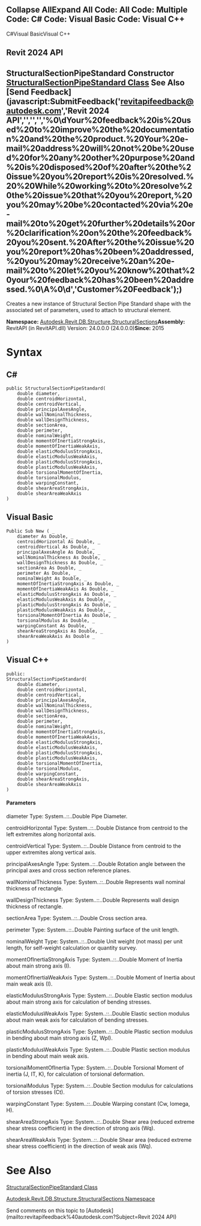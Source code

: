 ﻿

Collapse AllExpand All Code: All Code: Multiple Code: C# Code: Visual Basic Code: Visual C++   
---  
  
C#Visual BasicVisual C++

Revit 2024 API  
---  
StructuralSectionPipeStandard Constructor   
[StructuralSectionPipeStandard Class](d818f5df-bc4d-2ef4-55e9-dc88dfddc3ac.md) See Also [Send Feedback](javascript:SubmitFeedback\('revitapifeedback@autodesk.com','Revit 2024 API','','','','%0\\dYour%20feedback%20is%20used%20to%20improve%20the%20documentation%20and%20the%20product.%20Your%20e-mail%20address%20will%20not%20be%20used%20for%20any%20other%20purpose%20and%20is%20disposed%20of%20after%20the%20issue%20you%20report%20is%20resolved.%20%20While%20working%20to%20resolve%20the%20issue%20that%20you%20report,%20you%20may%20be%20contacted%20via%20e-mail%20to%20get%20further%20details%20or%20clarification%20on%20the%20feedback%20you%20sent.%20After%20the%20issue%20you%20report%20has%20been%20addressed,%20you%20may%20receive%20an%20e-mail%20to%20let%20you%20know%20that%20your%20feedback%20has%20been%20addressed.%0\\A%0\\d','Customer%20Feedback'\);)  
---  
  
Creates a new instance of Structural Section Pipe Standard shape with the associated set of parameters, used to attach to structural element. 

**Namespace:** [Autodesk.Revit.DB.Structure.StructuralSections](09862f38-63f6-a5f8-e560-ae775901bc92.md)**Assembly:** RevitAPI (in RevitAPI.dll) Version: 24.0.0.0 (24.0.0.0)**Since:** 2015 

# Syntax

C#  
---  
      
    
    public StructuralSectionPipeStandard(
    	double diameter,
    	double centroidHorizontal,
    	double centroidVertical,
    	double principalAxesAngle,
    	double wallNominalThickness,
    	double wallDesignThickness,
    	double sectionArea,
    	double perimeter,
    	double nominalWeight,
    	double momentOfInertiaStrongAxis,
    	double momentOfInertiaWeakAxis,
    	double elasticModulusStrongAxis,
    	double elasticModulusWeakAxis,
    	double plasticModulusStrongAxis,
    	double plasticModulusWeakAxis,
    	double torsionalMomentOfInertia,
    	double torsionalModulus,
    	double warpingConstant,
    	double shearAreaStrongAxis,
    	double shearAreaWeakAxis
    )  
  
Visual Basic  
---  
      
    
    Public Sub New ( _
    	diameter As Double, _
    	centroidHorizontal As Double, _
    	centroidVertical As Double, _
    	principalAxesAngle As Double, _
    	wallNominalThickness As Double, _
    	wallDesignThickness As Double, _
    	sectionArea As Double, _
    	perimeter As Double, _
    	nominalWeight As Double, _
    	momentOfInertiaStrongAxis As Double, _
    	momentOfInertiaWeakAxis As Double, _
    	elasticModulusStrongAxis As Double, _
    	elasticModulusWeakAxis As Double, _
    	plasticModulusStrongAxis As Double, _
    	plasticModulusWeakAxis As Double, _
    	torsionalMomentOfInertia As Double, _
    	torsionalModulus As Double, _
    	warpingConstant As Double, _
    	shearAreaStrongAxis As Double, _
    	shearAreaWeakAxis As Double _
    )  
  
Visual C++  
---  
      
    
    public:
    StructuralSectionPipeStandard(
    	double diameter, 
    	double centroidHorizontal, 
    	double centroidVertical, 
    	double principalAxesAngle, 
    	double wallNominalThickness, 
    	double wallDesignThickness, 
    	double sectionArea, 
    	double perimeter, 
    	double nominalWeight, 
    	double momentOfInertiaStrongAxis, 
    	double momentOfInertiaWeakAxis, 
    	double elasticModulusStrongAxis, 
    	double elasticModulusWeakAxis, 
    	double plasticModulusStrongAxis, 
    	double plasticModulusWeakAxis, 
    	double torsionalMomentOfInertia, 
    	double torsionalModulus, 
    	double warpingConstant, 
    	double shearAreaStrongAxis, 
    	double shearAreaWeakAxis
    )  
  
#### Parameters

diameter
    Type: System..::..Double Pipe Diameter. 

centroidHorizontal
    Type: System..::..Double Distance from centroid to the left extremites along horizontal axis. 

centroidVertical
    Type: System..::..Double Distance from centroid to the upper extremites along vertical axis. 

principalAxesAngle
    Type: System..::..Double Rotation angle between the principal axes and cross section reference planes. 

wallNominalThickness
    Type: System..::..Double Represents wall nominal thickness of rectangle. 

wallDesignThickness
    Type: System..::..Double Represents wall design thickness of rectangle. 

sectionArea
    Type: System..::..Double Cross section area. 

perimeter
    Type: System..::..Double Painting surface of the unit length. 

nominalWeight
    Type: System..::..Double Unit weight (not mass) per unit length, for self-weight calculation or quantity survey. 

momentOfInertiaStrongAxis
    Type: System..::..Double Moment of Inertia about main strong axis (I). 

momentOfInertiaWeakAxis
    Type: System..::..Double Moment of Inertia about main weak axis (I). 

elasticModulusStrongAxis
    Type: System..::..Double Elastic section modulus about main strong axis for calculation of bending stresses. 

elasticModulusWeakAxis
    Type: System..::..Double Elastic section modulus about main weak axis for calculation of bending stresses. 

plasticModulusStrongAxis
    Type: System..::..Double Plastic section modulus in bending about main strong axis (Z, Wpl). 

plasticModulusWeakAxis
    Type: System..::..Double Plastic section modulus in bending about main weak axis. 

torsionalMomentOfInertia
    Type: System..::..Double Torsional Moment of inertia (J, IT, K), for calculation of torsional deformation. 

torsionalModulus
    Type: System..::..Double Section modulus for calculations of torsion stresses (Ct). 

warpingConstant
    Type: System..::..Double Warping constant (Cw, Iomega, H). 

shearAreaStrongAxis
    Type: System..::..Double Shear area (reduced extreme shear stress coefficient) in the direction of strong axis (Wq). 

shearAreaWeakAxis
    Type: System..::..Double Shear area (reduced extreme shear stress coefficient) in the direction of weak axis (Wq). 

# See Also

[StructuralSectionPipeStandard Class](d818f5df-bc4d-2ef4-55e9-dc88dfddc3ac.md)

[Autodesk.Revit.DB.Structure.StructuralSections Namespace](09862f38-63f6-a5f8-e560-ae775901bc92.md)

Send comments on this topic to [Autodesk](mailto:revitapifeedback%40autodesk.com?Subject=Revit 2024 API)